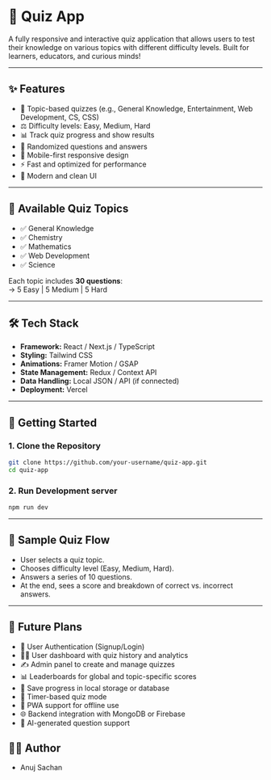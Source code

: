 # 🧠 Quiz App

A fully responsive and interactive quiz application that allows users to test their knowledge on various topics with different difficulty levels. Built for learners, educators, and curious minds!

---

## ✨ Features

- 🎯 Topic-based quizzes (e.g., General Knowledge, Entertainment, Web Development, CS, CSS)
- ⚖️ Difficulty levels: Easy, Medium, Hard
- 📊 Track quiz progress and show results
- 🔀 Randomized questions and answers
- 📱 Mobile-first responsive design
- ⚡ Fast and optimized for performance
- 🎨 Modern and clean UI

---

## 🧠 Available Quiz Topics

- ✅ General Knowledge
- ✅ Chemistry
- ✅ Mathematics
- ✅ Web Development
- ✅ Science

Each topic includes **30 questions**:  
→ 5 Easy | 5 Medium | 5 Hard

---

## 🛠 Tech Stack

- **Framework:** React / Next.js / TypeScript
- **Styling:** Tailwind CSS
- **Animations:** Framer Motion / GSAP
- **State Management:** Redux / Context API
- **Data Handling:** Local JSON / API (if connected)
- **Deployment:** Vercel

---

## 🚀 Getting Started

### 1. Clone the Repository

```bash
git clone https://github.com/your-username/quiz-app.git
cd quiz-app
```
### 2. Run Development server
```bash
npm run dev
```
---

## 🧪 Sample Quiz Flow
- User selects a quiz topic.
- Chooses difficulty level (Easy, Medium, Hard).
- Answers a series of 10 questions.
- At the end, sees a score and breakdown of correct vs. incorrect answers.

---

## 🔮 Future Plans
- 🔐 User Authentication (Signup/Login)
- 🧑‍🎓 User dashboard with quiz history and analytics
- ✍️ Admin panel to create and manage quizzes
- 📊 Leaderboards for global and topic-specific scores
- 📁 Save progress in local storage or database
- 🔄 Timer-based quiz mode
- 📲 PWA support for offline use
- 🌐 Backend integration with MongoDB or Firebase
- 🧠 AI-generated question support


## 🧑‍💻 Author
- Anuj Sachan

